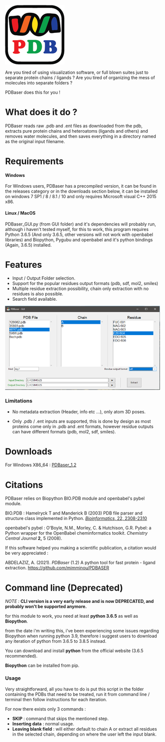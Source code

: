 ![mainicon](GUI/icon.png?raw=true)

Are you tired of using visualization software, or full blown suites just to separate protein chains / ligands ?
Are you tired of organizing the mess of molecules into separate folders ?

PDBaser does this for you !


# What does it do ?

PDBaser reads raw .pdb and .ent files as downloaded from the pdb, extracts pure protein chains and heteroatoms (ligands and others) and removes water molecules, and then saves everything in a directory named as the original input filename.



# Requirements

#### Windows

For Windows users, PDBaser has a precompiled version, it can be found in the releases category or in the downloads section below, it can be installed on windows 7 SP1 / 8 / 8.1 / 10 and only requires Microsoft visual C++ 2015 x86.

#### Linux / MacOS

PDBaser_GUI.py (from GUI folder) and it's dependencies will probably run, although i haven't tested myself, for this to work, this program requires Python 3.6.5 (And only 3.6.5, other versions will not work with openbabel libraries) and Biopython, Pygubu and openbabel and it's python bindings (Again, 3.6.5) installed.

# Features

- Input / Output Folder selection.
- Support for the popular residues output formats (pdb, sdf, mol2, smiles)
- Multiple residue extraction possibility, chain only extraction with no residues is also possible.
- Search field available.

![Screenshot](GUI/pdbaser.PNG?raw=true)

### Limitations

- No metadata extraction (Header, info etc ...), only atom 3D poses.

- Only .pdb / .ent inputs are supported, this is done by design as most proteins come only in .pdb and .ent formats, however residue outputs can have different formats (pdb, mol2, sdf, smiles).

  

# Downloads

For Windows X86_64 :  [PDBaser_1.2](https://github.com/mimminou/PDBASER/releases/download/1.2/PDBaser_Win_x86_1.2.msi.zip)



# Citations

PDBaser relies on Biopython BIO.PDB module and openbabel's pybel module.

BIO.PDB : Hamelryck T and Manderick B (2003) PDB file parser and structure class implemented in Python. [*Bioinformatics*, 22, 2308-2310](http://dx.doi.org/10.1093/bioinformatics/btg299)

openbabel's pybel : O'Boyle, N.M., Morley, C. & Hutchison, G.R. Pybel: a Python wrapper for the OpenBabel cheminformatics toolkit. *Chemistry Central Journal* **2,** 5 (2008).



If this software helped you making a scientific publication, a citation would be very appreciated :

ABDELAZIZ, A. (2021). *PDBaser* (1.2) A python tool for fast protein - ligand extraction. https://github.com/mimminou/PDBASER






# Command line (Deprecated)

*NOTE :* **CLI version is a very early release and is now DEPRECATED, and probably won't be supported anymore.**

for this module to work, you need at least **python 3.6.5** as well as **Biopython**.

from the date i'm writing this, i've been experiencing some issues regarding Biopython when running python 3.9, therefore i suggest users to download any iteration of python from 3.6.5 to 3.8.5 instead.

You can download and install **python** from the official website (3.6.5 recommended).

**Biopython** can be installed from pip.



### Usage

Very straightforward, all you have to do is put this script in the folder containing the PDBs that need to be treated, run it from command line / terminal then follow instructions for each iteration.

For now there exists only 3 commands :

- **SKIP** : command that skips the mentioned step.
- **Inserting data** : normal usage.
- **Leaving blank field** : will either default to chain A or extract all residues in the selected chain, depending on where the user left the input blank.

